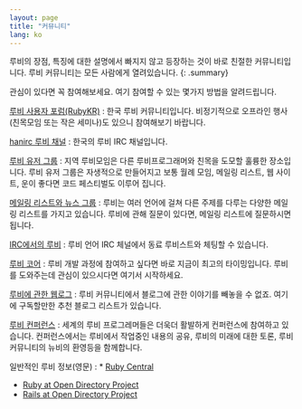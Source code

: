 ```yaml
---
layout: page
title: "커뮤니티"
lang: ko
---
```


루비의 장점, 특징에 대한 설명에서 빠지지 않고 등장하는 것이 바로 친절한 커뮤니티입니다. 루비 커뮤니티는 모든 사람에게
열려있습니다.
{: .summary}

관심이 있다면 꼭 참여해보세요. 여기 참여할 수 있는 몇가지 방법을 알려드립니다.


[루비 사용자 포럼(RubyKR)](http://groups.google.com/group/rubykr)
: 한국 루비 커뮤니티입니다.
  비정기적으로 오프라인 행사(친목모임 또는 작은 세미나)도 있으니 참여해보기 바랍니다.

[hanirc 루비 채널](irc://irc.hanirc.org/ruby)
: 한국의 루비 IRC 채널입니다.

[루비 유저 그룹](user-groups/)
: 지역 루비모임은 다른 루비프로그래머와 친목을 도모할 훌륭한 장소입니다.
  루비 유저 그룹은 자생적으로 만들어지고 보통 월례 모임, 메일링 리스트,
  웹 사이트, 운이 좋다면 코드 페스티벌도 이루어 집니다.

[메일링 리스트와 뉴스 그룹](mailing-lists/)
: 루비는 여러 언어에 걸쳐 다른 주제를 다루는 다양한 메일링 리스트를 가지고 있습니다.
  루비에 관해 질문이 있다면, 메일링 리스트에 질문하시면 됩니다.

[IRC에서의 루비](irc://irc.freenode.net/ruby-lang)
: 루비 언어 IRC 체널에서 동료 루비스트와 체팅할 수 있습니다.

[루비 코어](ruby-core/)
: 루비 개발 과정에 참여하고 싶다면 바로 지금이 최고의 타이밍입니다.
  루비를 도와주는데 관심이 있으시다면 여기서 시작하세요.

[루비에 관한 웹로그](weblogs/)
: 루비 커뮤니티에서 블로그에 관한 이야기를 빼놓을 수 없죠. 여기에
  구독할만한 추천 블로그 리스트가 있습니다.

[루비 컨퍼런스](conferences/)
: 세계의 루비 프로그레머들은 더욱더 활발하게 컨퍼런스에 참여하고 있습니다.
  컨퍼런스에서는 루비에서 작업중인 내용의 공유, 루비의 미래에 대한 토론, 루비
  커뮤니티의 뉴비의 환영등을 함께합니다.

일반적인 루비 정보(영문)
: * [Ruby Central][3]
  * [Ruby at Open Directory Project][4]
  * [Rails at Open Directory Project][5]

[3]: http://www.rubycentral.org/
[4]: http://dmoz.org/Computers/Programming/Languages/Ruby/
[5]: http://dmoz.org/Computers/Programming/Languages/Ruby/Software/Rails/
